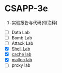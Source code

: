 # CSAPP-3e
1. 实验报告与代码(带注释)
- [ ] Data Lab
- [ ] Bomb Lab
- [ ] Attack Lab
- [x] [Shell Lab](https://husy1994.github.io/2018/07/25/shell-lab%E5%AE%9E%E9%AA%8C%E6%8A%A5%E5%91%8A/)
- [x] [cache lab](https://husy1994.github.io/2018/07/22/cache-lab%E5%AE%9E%E9%AA%8C%E6%8A%A5%E5%91%8A/)
- [x] [malloc lab](https://husy1994.github.io/2018/07/22/malloc-lab%E5%AE%9E%E9%AA%8C%E6%8A%A5%E5%91%8A/)
- [ ] proxy lab
